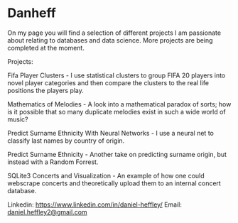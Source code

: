 # Danheff
On my page you will find a selection of different projects I am passionate about relating to databases and data science. More projects are being completed at the moment.

Projects:

Fifa Player Clusters - I use statistical clusters to group FIFA 20 players into novel player categories and then compare the clusters to the real life positions the players play.

Mathematics of Melodies - A look into a mathematical paradox of sorts; how is it possible that so many duplicate melodies exist in such a wide world of music?

Predict Surname Ethnicity With Neural Networks - I use a neural net to classify last names by country of origin.

Predict Surname Ethnicity - Another take on predicting surname origin, but instead with a Random Forrest.

SQLite3 Concerts and Visualization - An example of how one could webscrape concerts and theoretically upload them to an internal concert database.


Linkedin: https://www.linkedin.com/in/daniel-heffley/
Email: daniel.heffley2@gmail.com
